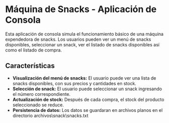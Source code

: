 # Máquina de Snacks - Aplicación de Consola

Esta aplicación de consola simula el funcionamiento básico de una máquina expendedora de snacks. Los usuarios pueden ver un menú de snacks disponibles, seleccionar un snack, ver el listado de snacks disponibles así como el listado de compra.

## Características

- **Visualización del menú de snacks:** El usuario puede ver una lista de snacks disponibles, con sus precios y cantidades en stock.
- **Selección de snack:** El usuario puede seleccionar un snack ingresando el número correspondiente.
- **Actualización de stock:** Después de cada compra, el stock del producto seleccionado se reduce.
- **Persistencia de datos:** Los datos se guardaran en archivos planos en el directorio archivos\snack\snacks.txt
